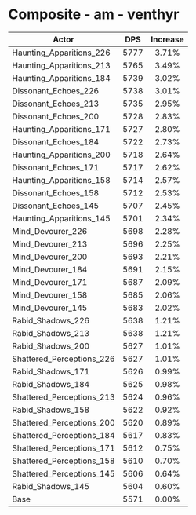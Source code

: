 # Composite - am - venthyr
| Actor | DPS | Increase |
|---|:---:|:---:|
|Haunting_Apparitions_226|5777|3.71%|
|Haunting_Apparitions_213|5765|3.49%|
|Haunting_Apparitions_184|5739|3.02%|
|Dissonant_Echoes_226|5738|3.01%|
|Dissonant_Echoes_213|5735|2.95%|
|Dissonant_Echoes_200|5728|2.83%|
|Haunting_Apparitions_171|5727|2.80%|
|Dissonant_Echoes_184|5722|2.73%|
|Haunting_Apparitions_200|5718|2.64%|
|Dissonant_Echoes_171|5717|2.62%|
|Haunting_Apparitions_158|5714|2.57%|
|Dissonant_Echoes_158|5712|2.53%|
|Dissonant_Echoes_145|5707|2.45%|
|Haunting_Apparitions_145|5701|2.34%|
|Mind_Devourer_226|5698|2.28%|
|Mind_Devourer_213|5696|2.25%|
|Mind_Devourer_200|5693|2.21%|
|Mind_Devourer_184|5691|2.15%|
|Mind_Devourer_171|5687|2.09%|
|Mind_Devourer_158|5685|2.06%|
|Mind_Devourer_145|5683|2.02%|
|Rabid_Shadows_226|5638|1.21%|
|Rabid_Shadows_213|5638|1.21%|
|Rabid_Shadows_200|5627|1.01%|
|Shattered_Perceptions_226|5627|1.01%|
|Rabid_Shadows_171|5626|0.99%|
|Rabid_Shadows_184|5625|0.98%|
|Shattered_Perceptions_213|5624|0.96%|
|Rabid_Shadows_158|5622|0.92%|
|Shattered_Perceptions_200|5620|0.89%|
|Shattered_Perceptions_184|5617|0.83%|
|Shattered_Perceptions_171|5612|0.75%|
|Shattered_Perceptions_158|5610|0.70%|
|Shattered_Perceptions_145|5606|0.64%|
|Rabid_Shadows_145|5604|0.60%|
|Base|5571|0.00%|
